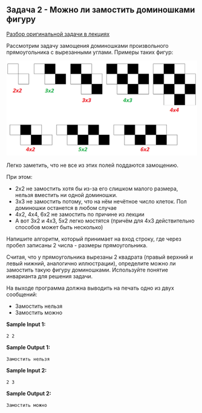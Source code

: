 ## Задача 2 - Можно ли замостить доминошками фигуру

[Разбор оригинальной задачи в лекциях](https://www.coursera.org/learn/matematika-dlya-vseh/lecture/ykJjy/shakhmatnaia-doska)

Рассмотрим задачу замощения доминошками произвольного прямоугольника с вырезанными углами. Примеры таких фигур:

![alt tag](https://github.com/Xelerezex/learning-space/blob/learning-space/stepik-courses/stepik-practice-python-math/08-additional-tasks/9.1-invariant/step-04/Source/1.png)

Легко заметить, что не все из этих полей поддаются замощению.

При этом:

-    2х2 не замостить хотя бы из-за его слишком малого размера, нельзя вместить ни одной доминошки.
-    3х3 не замостить потому, что на нём нечётное число клеток. Пол доминошки останется в любом случае
-    4х2, 4х4, 6х2 не замостить по причине из лекции
-    А вот 3х2 и 4х3, 5х2 легко мостятся (причём для 4х3 действительно способов может быть несколько)


Напишите алгоритм, который принимает на вход строку, где через пробел записаны 2 числа - размеры прямоугольника.

Считая, что у прямоугольника вырезаны 2 квадрата (правый верхний и левый нижний, аналогично иллюстрации), определите можно ли замостить такую фигуру доминошками. Используйте понятие инварианта для решения задачи.

На выходе программа должна выводить на печать одно из двух сообщений:

-    Замостить нельзя
-    Замостить можно

**Sample Input 1:**

```commandline
2 2
```

**Sample Output 1:**

```commandline
Замостить нельзя
```

**Sample Input 2:**

```commandline
2 3
```

**Sample Output 2:**

```commandline
Замостить можно
```
